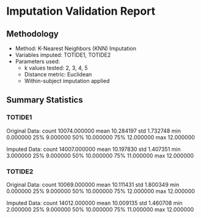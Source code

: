 # Imputation Validation Report

## Methodology

- Method: K-Nearest Neighbors (KNN) Imputation
- Variables imputed: TOTIDE1, TOTIDE2
- Parameters used:
  - k values tested: 2, 3, 4, 5
  - Distance metric: Euclidean
  - Within-subject imputation applied

## Summary Statistics

### TOTIDE1

Original Data:
count    10074.000000
mean        10.284197
std          1.732748
min          0.000000
25%          9.000000
50%         10.000000
75%         12.000000
max         12.000000

Imputed Data:
count    14007.000000
mean        10.197830
std          1.407351
min          3.000000
25%          9.000000
50%         10.000000
75%         11.000000
max         12.000000


### TOTIDE2

Original Data:
count    10069.000000
mean        10.111431
std          1.800349
min          0.000000
25%          9.000000
50%         10.000000
75%         12.000000
max         12.000000

Imputed Data:
count    14012.000000
mean        10.009135
std          1.460708
min          2.000000
25%          9.000000
50%         10.000000
75%         11.000000
max         12.000000

